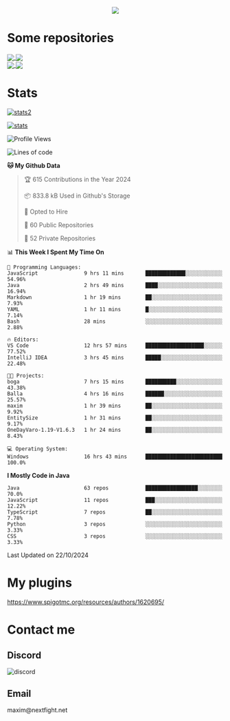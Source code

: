 <p align="center">
  <a href="https://github.com/max1mde">
    <img src="https://readme-typing-svg.demolab.com?font=Permanent+Marker&size=30&duration=4100&color=8C63F7&center=true&multiline=true&random=false&width=749&height=105&lines=Здрасти!;My+name+is+Maxim" /></a>
</p>

<div align="left">

<h1>Some repositories</h1>
<a href="https://github.com/max1mde/FancyPhysics">
  <img align="center" src="https://denvercoder1-github-readme-stats.vercel.app/api/pin/?username=max1mde&repo=FancyPhysics&theme=react&bg_color=1F222E&title_color=8C63F7&hide_border=true&icon_color=F8D866&show_icons=true" />
</a>
<a href="https://github.com/NextFightNetwork/NextApply">
  <img align="center" src="https://denvercoder1-github-readme-stats.vercel.app/api/pin/?username=NextFightNetwork&repo=NextApply&theme=react&bg_color=1F222E&title_color=8C63F7&hide_border=true&icon_color=F8D866&show_icons=true" />
</a>
<br>
<a href="https://github.com/max1mde/HologramAPI">
  <img align="center" src="https://denvercoder1-github-readme-stats.vercel.app/api/pin/?username=max1mde&repo=HologramAPI&theme=react&bg_color=1F222E&title_color=8C63F7&hide_border=true&icon_color=F8D866&show_icons=true" />
</a>
<a href="https://github.com/max1mde/RadioBot">
  <img align="center" src="https://denvercoder1-github-readme-stats.vercel.app/api/pin/?username=max1mde&repo=RadioBot&theme=react&bg_color=1F222E&title_color=8C63F7&hide_border=true&icon_color=F8D866&show_icons=true" />
</a>


<h1>Stats</h1>
<p>
  <a href="https://github.com/max1mde">
    <img src="https://github-readme-stats.vercel.app/api/top-langs/?username=max1mde&layout=compact&theme=tokyonight&show_icons=true" alt="stats2" /></a>
</p>
<p>
  <a href="https://github.com/max1mde">
    <img src="https://github-readme-stats.vercel.app/api?username=max1mde&theme=tokyonight&show_icons=true&layout=compact" alt="stats" /></a>
</p>
</div>

<!--START_SECTION:waka-->
![Profile Views](http://img.shields.io/badge/Profile%20Views-7-blue)

![Lines of code](https://img.shields.io/badge/From%20Hello%20World%20I%27ve%20Written-794902%20lines%20of%20code-blue)

**🐱 My Github Data** 

> 🏆 615 Contributions in the Year 2024
 > 
> 📦 833.8 kB Used in Github's Storage 
 > 
> 💼 Opted to Hire
 > 
> 📜 60 Public Repositories 
 > 
> 🔑 52 Private Repositories  
 > 
📊 **This Week I Spent My Time On** 

```text
💬 Programming Languages: 
JavaScript               9 hrs 11 mins       █████████████░░░░░░░░░░░░   54.96% 
Java                     2 hrs 49 mins       ████░░░░░░░░░░░░░░░░░░░░░   16.94% 
Markdown                 1 hr 19 mins        ██░░░░░░░░░░░░░░░░░░░░░░░   7.93% 
YAML                     1 hr 11 mins        █░░░░░░░░░░░░░░░░░░░░░░░░   7.14% 
Bash                     28 mins             ░░░░░░░░░░░░░░░░░░░░░░░░░   2.88%

🔥 Editors: 
VS Code                  12 hrs 57 mins      ███████████████████░░░░░░   77.52% 
IntelliJ IDEA            3 hrs 45 mins       █████░░░░░░░░░░░░░░░░░░░░   22.48%

🐱‍💻 Projects: 
boga                     7 hrs 15 mins       ██████████░░░░░░░░░░░░░░░   43.38% 
Balla                    4 hrs 16 mins       ██████░░░░░░░░░░░░░░░░░░░   25.57% 
maxim                    1 hr 39 mins        ██░░░░░░░░░░░░░░░░░░░░░░░   9.92% 
EntitySize               1 hr 31 mins        ██░░░░░░░░░░░░░░░░░░░░░░░   9.17% 
OneDayVaro-1.19-V1.6.3   1 hr 24 mins        ██░░░░░░░░░░░░░░░░░░░░░░░   8.43%

💻 Operating System: 
Windows                  16 hrs 43 mins      █████████████████████████   100.0%

```

**I Mostly Code in Java** 

```text
Java                     63 repos            █████████████████░░░░░░░░   70.0% 
JavaScript               11 repos            ███░░░░░░░░░░░░░░░░░░░░░░   12.22% 
TypeScript               7 repos             ██░░░░░░░░░░░░░░░░░░░░░░░   7.78% 
Python                   3 repos             ░░░░░░░░░░░░░░░░░░░░░░░░░   3.33% 
CSS                      3 repos             ░░░░░░░░░░░░░░░░░░░░░░░░░   3.33%

```



 Last Updated on 22/10/2024
<!--END_SECTION:waka-->

# My plugins
https://www.spigotmc.org/resources/authors/1620695/

<h1>Contact me</h1>

<h2>Discord</h2>  
<img src="https://lanyard.cnrad.dev/api/759334613335670805" alt="discord">

<h2>Email</h2>  
maxim@nextfight.net


